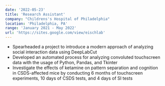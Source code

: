 ```yaml
---
date: '2022-05-23'
title: 'Research Assistant'
company: "Childrens's Hospital of Philadelphia"
location: 'Philadelphia, PA'
range: 'January 2021 - May 2022'
url: 'https://sites.google.com/view/eischlab'
---
```


- Spearheaded a project to introduce a modern approach of analyzing social interaction data using DeepLabCut
- Developed an automated process for analyzing convoluted touchscreen data with the usage of Python, Pandas, and Tkinter
- Investigate the effects of ketamine on pattern separation and cognition in CSDS-affected mice by conducting 6 months of touchscreen experiments, 10 days of CSDS tests, and 4 days of SI tests
